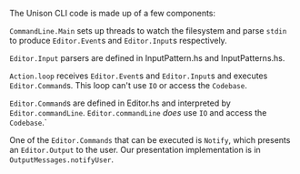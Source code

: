The Unison CLI code is made up of a few components:

`CommandLine.Main` sets up threads to watch the filesystem and parse `stdin` to produce `Editor.Event`s and `Editor.Input`s respectively.

`Editor.Input` parsers are defined in InputPattern.hs and InputPatterns.hs.

`Action.loop` receives `Editor.Event`s and `Editor.Input`s and executes `Editor.Command`s.  This loop can't use `IO` or access the `Codebase`.

`Editor.Command`s are defined in Editor.hs and interpreted by `Editor.commandLine`.  `Editor.commandLine` *does* use `IO` and access the `Codebase`.`

One of the `Editor.Commands` that can be executed is `Notify`, which presents an `Editor.Output` to the user.  Our presentation implementation is in `OutputMessages.notifyUser`.

